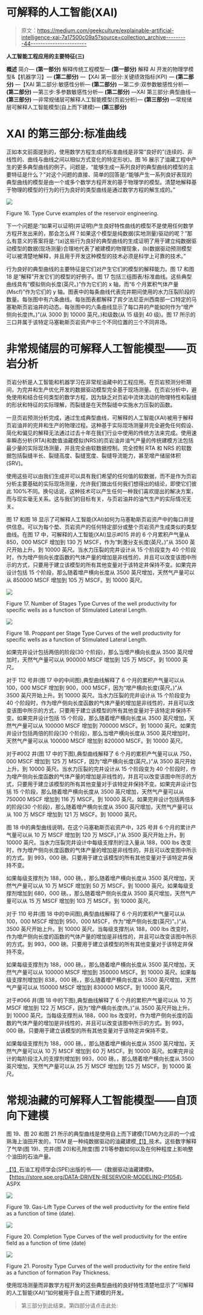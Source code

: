 # 可解释的人工智能(XAI)

> 原文：<https://medium.com/geekculture/explainable-artificial-intelligence-xai-7a17500c09a5?source=collection_archive---------44----------------------->

**人工智能工程应用的主要特征(三)**

**概述**
简介— **(第一部分)**
解释传统工程模型— **(第一部分)**
解释 AI 开发的物理学模型&【机器学习】— **(第二部分)**
—【XAI 第一部分:关键绩效指标(KPI) — **(第二部分)**
—【XAI 第二部分:敏感性分析— **(第二部分)**
—第二步:双参数敏感性分析— **(第二部分)**
—第三步:多参数敏感性分析— **(第二部分)**
—XAI 第三部分:典型曲线— **(第三部分)**
—非常规储层可解释人工智能模型(页岩分析)— **(第三部分)**
—常规储层可解释人工智能模型(自上而下建模)— **(第三部分)**

# XAI 的第三部分:标准曲线

正如本文前面提到的，使用数学方程生成的标准曲线是非常“良好的”(连续的、非线性的、曲线与曲线之间以相似方式变化的特定形状)。图 16 展示了油藏工程中产生的更多典型曲线的例子。问题是，“能够生成一系列良好的典型曲线的模型的主要特征是什么？”对这个问题的直接、简单的回答是:“能够产生一系列良好表现的典型曲线的模型是由一个或多个数学方程开发的基于物理学的模型。清楚地解释基于物理的模型的行为的行为良好的类型曲线是通过数学方程的解生成的。”

![](img/024d022567703bb21939346368cb78e3.png)

Figure 16\. Type Curve examples of the reservoir engineering.

下一个问题是:“如果可以证明(并证明)产生良好特性曲线的模型不是使用任何数学方程开发出来的，那会怎么样？如果这个模型是纯数据(实地测量)驱动的呢？”那么有意义的答案将是:“(a)这些行为良好的典型曲线的生成证明了用于建立纯数据驱动模型的数据(现场测量)合理地代表了被建模的物理现象，(b)数据驱动预测模型可以被清楚地解释，并且用于开发这种模型的技术必须是科学上可靠的技术。”

行为良好的典型曲线的主要特征是它们对产生它们的模型的解释能力。图 17 和图 18 是“解释”开发它们的模型的好例子。图 17 包括三组图表/标准曲线。这些典型曲线具有“模拟侧向长度(英尺。)”作为它们的 x 轴，而“6 个月累积气体产量(Mscf)”作为它们的 y 轴。图表中的每条曲线代表完井期间使用的水力压裂阶段的数量。每张图中有六条曲线。每张图表都解释了宾夕法尼亚州西南部一口特定的马塞勒斯页岩油井的动态。每张图中的六条曲线显示了每口井的产能如何作为“增产侧向长度(ft。)”(从 3000 到 10000 英尺。)和级数(从 15 级到 40 级)。图 17 所示的三口井属于该特定马塞勒斯页岩资产中三个不同位置的三个不同井场。

# 非常规储层的可解释人工智能模型——页岩分析

页岩分析是人工智能和机器学习在非常规油藏中的工程应用。在页岩预测分析期间，为完井和生产优化开发的数据驱动模型完全基于现场测量。在页岩分析中，避免使用和结合任何类型的数学方程，因为缺乏对页岩中流体流动的物理特性和裂缝的形状和特征的实际理解，而裂缝是在天然裂缝中实施水力压裂的函数。

一旦页岩预测分析完成，通过生成典型曲线，可解释的人工智能(XAI)被用于解释页岩油井的完井和生产的物理过程。这种基于实际现场测量并完全避免任何假设、简化和偏见的解释无法通过过去十年在我们行业中使用的传统方法来完成。使用速率瞬态分析(RTA)和数值油藏模拟(NRS)的页岩油井油气产量的传统建模方法包括最少量的实际现场测量，并且完全由软数据控制。完全控制 RTA 和 NRS 的软数据包括裂缝半长、裂缝高度、裂缝宽度、裂缝导流能力，甚至增产储层体积(SRV)。

使用这些可以由我们生成并可以具有我们希望的任何值的软数据，而不是作为页岩分析主要基础的实际现场测量，允许我们做出任何我们想得出的结论，即使它们彼此 100%不同。换句话说，这种技术可以产生任何一种我们喜欢提出的解决方案，而与现实毫无关系。这与我们的目标有关，与页岩油井的油气生产的实际情况无关。

图 17 和图 18 显示了可解释人工智能(XAI)如何为马塞勒斯页岩资产中的每口井提供信息。可以为每个垫、页岩资产的任何特定部分或整个页岩资产生成类似的类型曲线。在图 17 中，可解释的人工智能(XAI)显示#015 井的 6 个月累积产气量从 850，000 MSCF 增加到 130 万 MSCF，作为“刺激分支长度(英尺。)”从 3500 英尺开始上升。到 10000 英尺。当水力压裂的完井设计从 15 个阶段变为 40 个阶段时，作为增产侧向长度函数的气体产量的增加是非线性的，并且可以改变该图中所示的方式，只要用于建立该模型的所有其他变量对于该特定井保持不变。如果完井设计包括 15 个阶段，那么随着增产横向长度从 3500 英尺增加，天然气产量可以从 850000 MSCF 增加到 105 万 MSCF。到 10000 英尺。

![](img/2ff55bf5e43c2672bb3aa9da120177b9.png)

Figure 17\. Number of Stages Type Curves of the well productivity for specific wells as a function of Stimulated Lateral Length.

![](img/a25fa850bb8996aff788f398569721f4.png)

Figure 18\. Proppant per Stage Type Curves of the well productivity for specific wells as a function of Stimulated Lateral Length.

如果完井设计包括两倍的阶段(30 个阶段)，那么当增产横向长度从 3500 英尺增加时，天然气产量可以从 900000 MSCF 增加到 125 万 MSCF。到 10000 英尺。

对于 112 号井(图 17 中的中间图),典型曲线解释了 6 个月的累积产气量可以从 100，000 MSCF 增加到 900，000 MSCF，因为“增产横向长度(英尺。)”从 3500 英尺开始上升。到 10000 英尺。当水力压裂的完井设计从 15 个阶段变为 40 个阶段时，作为增产侧向长度函数的气体产量的增加是非线性的，并且可以改变该图中所示的方式，只要用于建立该模型的所有其他变量对于该特定井保持不变。如果完井设计包括 15 个阶段，那么随着增产横向长度从 3500 英尺增加，天然气产量可以从 100000 MSCF 增加到 700000 MSCF。到 10000 英尺。如果完井设计包括两倍的阶段(30 个阶段)，那么当增产横向长度从 3500 英尺增加时，天然气产量可以从 100000 MSCF 增加到 820000 MSCF。到 10000 英尺。

对于#002 井(图 17 中的下图),典型曲线解释了 6 个月的累积产气量可以从 750，000 MSCF 增加到 125 万 MSCF，因为“增产横向长度(英尺。)”从 3500 英尺开始上升。到 10000 英尺。当水力压裂的完井设计从 15 个阶段变为 40 个阶段时，作为增产侧向长度函数的气体产量的增加是非线性的，并且可以改变该图中所示的方式，只要用于建立该模型的所有其他变量对于该特定井保持不变。如果完井设计包括 15 个阶段，那么随着增产横向长度从 3500 英尺增加，天然气产量可以从 750000 MSCF 增加到 116 万 MSCF。到 10000 英尺。如果完井设计包括两倍多的阶段(30 个阶段)，那么随着增产横向长度从 3500 英尺增加，天然气产量可以从 100 万 MSCF 增加到 121 万 MSCF。到 10000 英尺。

图 18 中的典型曲线说明，在这个马塞勒斯页岩资产中，325 号井 6 个月的累计产气量可以从 10 万 MSCF 增加到 120 万 MSCF。)”从 3500 英尺开始上升。到 10000 英尺。当水力压裂完井设计中每级支撑剂的注入量从 188，000 lbs 改变时，作为增产侧向长度函数的气体产量的增加是非线性的，并且可以改变图中所示的方式。到 993，000 磅。只要用于建立该模型的所有其他变量对于该特定井保持不变。

如果每级支撑剂为 188，000 磅。，那么随着增产横向长度从 3500 英尺增加，天然气产量可以从 10 万 MSCF 增加到 50 万 MSCF。到 10000 英尺。如果每级支撑剂增加到 680，000 磅。，那么随着增产侧向长度从 3500 英尺增加，天然气产量可以从 15 万 MSCF 增加到 103 万 MSCF。到 10000 英尺。

对于 110 号井(图 18 中的中间图),典型曲线解释了 6 个月的累积产气量可以从 100，000 MSCF 增加到 950，000 MSCF，作为“增产侧向长度(英尺)”。)”从 3500 英尺开始上升。到 10000 英尺。当每级支撑剂从 188，000 lbs 改变时，作为增产侧向长度的函数的气体产量的增加是非线性的，并且可以改变该图中所示的方式。到 993，000 磅。只要用于建立该模型的所有其他变量对于该特定井保持不变。

如果每级支撑剂为 188，000 磅。，那么随着增产横向长度从 3500 英尺增加，天然气产量可以从 100000 MSCF 增加到 350000 MSCF。到 10000 英尺。如果每级支撑剂增加到 838，000 磅。，那么随着增产横向长度从 3500 英尺增加，天然气产量可以从 150000 MSCF 增加到 830000 MSCF。到 10000 英尺。

对于#066 井(图 18 中的下图),典型曲线解释了 6 个月的累积产气量可以从 10 万 MSCF 增加到 122 万 MSCF，因为“增产横向长度(ft。)”从 3500 英尺开始上升。到 10000 英尺。当每级支撑剂从 188，000 lbs 改变时，作为增产侧向长度的函数的气体产量的增加是非线性的，并且可以改变该图中所示的方式。到 993，000 磅。只要用于建立该模型的所有其他变量对于该特定井保持不变。

如果每级支撑剂为 188，000 磅。，那么随着增产横向长度从 3500 英尺增加，天然气产量可以从 10 万 MSCF 增加到 60 万 MSCF。到 10000 英尺。如果完井设计的每阶段注入的支撑剂增加到 993，000 磅。，那么随着增产横向长度从 3500 英尺增加，天然气产量可以从 25 万 MSCF 增加到 125 万 MSCF。到 10000 英尺。

# 常规油藏的可解释人工智能模型——自顶向下建模

图 19、图 20 和图 21 所示的典型曲线是使用自上而下建模(TDM)为北非的一个成熟海上油田开发的，TDM 是一种纯数据驱动的油藏建模[【1】](#_ftn1)技术。这些数字解释了气举(图 19)、完井(图 20)和孔隙度(图 21)等参数如何以及在何种程度上影响整个油田的石油产量。

[【1】](#_ftnref1)石油工程师学会(SPE)出版的书——《数据驱动油藏建模》。【https://store.spe.org/DATA-DRIVEN-RESERVOIR-MODELING-P1054\. ASPX

![](img/e7fe1ec26a325a1e9d45bcae1f33e0bc.png)

Figure 19\. Gas-Lift Type Curves of the well productivity for the entire field as a function of time (date).

![](img/e64efa314284e605dd92686d4b917e5c.png)

Figure 20\. Completion Type Curves of the well productivity for the entire field as a function of time (date)

![](img/9e9a0c4951f5f0b4d464ea40e713e4f0.png)

Figure 21\. Porosity Type Curves of the well productivity for the entire field as a function of formation Pay Thickness.

使用现场测量而非数学方程开发的这些典型曲线的良好特性清楚地显示了“可解释的人工智能(XAI)”如何被用于自上而下建模的开发。

> 第三部分到此结束。第四部分请点击此处:
